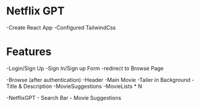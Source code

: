 # Netflix GPT

-Create React App
-Configured TailwindCss

# Features

-Login/Sign Up
-Sign In/Sign up Form
-redirect to Browse Page

-Browse (after authentication)
-Header
-Main Movie
-Tailer in Background
-Title & Description
-MovieSuggestions
-MovieLists \* N

-NetflixGPT - Search Bar - Movie Suggestions
